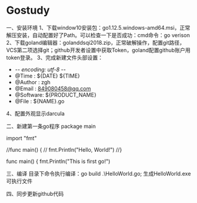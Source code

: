 # Gostudy
一、安装环境
1、下载window10安装包：go1.12.5.windows-amd64.msi，正常解压安装，自动配置好了Path。可以检查一下是否成功：cmd命令：go verison
2、下载goland编辑器：golanddsqi2018.zip，正常破解操作，配置git路径，VCS第二项选择git；github开发者设置中获取Token，goland配置github账户用token登录。
3、完成新建文件头部设置：

* -*- encoding: utf-8 -*-
* @Time    : ${DATE} ${TIME}
* @Author  : zgh
* @Email   : 849080458@qq.com
* @Software: ${PRODUCT_NAME}
* @File    : ${NAME}.go


4、配置外观显示darcula

二、新建第一条go程序
package main

import "fmt"

//func main() {
//	fmt.Println("Hello, World!")
//}

func main() {
	fmt.Println("This is first go!")

三、编译
目录下命令执行编译：go build .\HelloWorld.go;
生成HelloWorld.exe可执行文件

四、同步更新github代码
